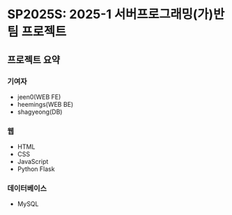 # SP2025S: 2025-1 서버프로그래밍(가)반 팀 프로젝트
## 프로젝트 요약
### 기여자
- jeen0(WEB FE)
- heemings(WEB BE)
- shagyeong(DB)
### 웹
- HTML
- CSS
- JavaScript
- Python Flask
### 데이터베이스
- MySQL

